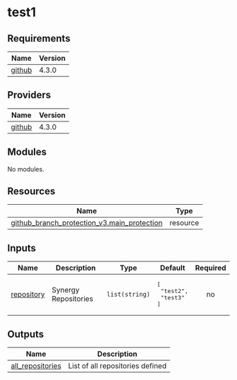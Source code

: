 # test1

<!-- BEGIN_TF_DOCS -->
## Requirements

| Name | Version |
|------|---------|
| <a name="requirement_github"></a> [github](#requirement\_github) | 4.3.0 |

## Providers

| Name | Version |
|------|---------|
| <a name="provider_github"></a> [github](#provider\_github) | 4.3.0 |

## Modules

No modules.

## Resources

| Name | Type |
|------|------|
| [github_branch_protection_v3.main_protection](https://registry.terraform.io/providers/integrations/github/4.3.0/docs/resources/branch_protection_v3) | resource |

## Inputs

| Name | Description | Type | Default | Required |
|------|-------------|------|---------|:--------:|
| <a name="input_repository"></a> [repository](#input\_repository) | Synergy Repositories | `list(string)` | <pre>[<br>  "test2",<br>  "test3"<br>]</pre> | no |

## Outputs

| Name | Description |
|------|-------------|
| <a name="output_all_repositories"></a> [all\_repositories](#output\_all\_repositories) | List of all repositories defined |
<!-- END_TF_DOCS -->